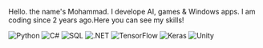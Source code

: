 Hello. the name's Mohammad.
I develope AI, games & Windows apps.
I am coding since 2 years ago.Here you can see my skills!

![Python](https://img.shields.io/badge/Python-3776AB?style=for-the-badge&logo=python&logoColor=ffffff)
![C#](https://img.shields.io/badge/C%23-239120?style=for-the-badge&logo=csharp&logoColor=ffffff)
![SQL](https://img.shields.io/badge/SQL-4479A1?style=for-the-badge&logo=mysql&logoColor=ffffff)
![.NET](https://img.shields.io/badge/.NET-512BD4?style=for-the-badge&logo=.net&logoColor=ffffff)
![TensorFlow](https://img.shields.io/badge/TensorFlow-%23FF6F00.svg?style=for-the-badge&logo=TensorFlow&logoColor=white)
![Keras](https://img.shields.io/badge/Keras-D00000?style=for-the-badge&logo=keras&logoColor=ffffff)
![Unity](https://img.shields.io/badge/Unity-100000?style=for-the-badge&logo=unity&logoColor=ffffff)
